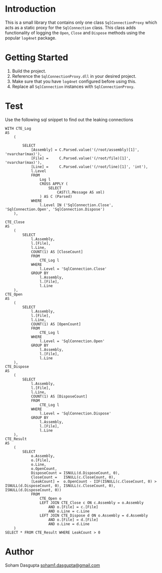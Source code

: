 # Introduction 
This is a small library that contains only one class `SqlConnectionProxy` which acts as a static proxy for the `SqlConnection` class. 
This class adds functionality of logging the `Open`, `Close` and `Dispose` methods using the popular `log4net` package.

# Getting Started
1.	Build the project.
2.	Reference the `SqlConnectionProxy.dll` in your desired project.
3.	Make sure that you have `log4net` configured before using this.
4.	Replace all `SqlConnection` instances with `SqlConnectionProxy`.

# Test
Use the following sql snippet to find out the leaking connections

```
WITH CTE_Log
AS
	(

		SELECT
			[Assembly] = C.Parsed.value('(/root/assembly)[1]', 'nvarchar(max)'),
			[File] =	 C.Parsed.value('(/root/file)[1]', 'nvarchar(max)'),
			[Line] =	 C.Parsed.value('(/root/line)[1]', 'int'),
			l.Level
			FROM
				Log l
				CROSS APPLY (
					SELECT
						CAST(l.Message AS xml)
				) AS C (Parsed)
			WHERE
				l.Level IN ('SqlConnection.Close', 'SqlConnection.Open', 'SqlConnection.Dispose')
	),

CTE_Close
AS
	(
		SELECT
			l.Assembly,
			l.[File],
			l.Line,
			COUNT(1) AS [CloseCount]
			FROM
				CTE_Log l
			WHERE
				l.Level = 'SqlConnection.Close'
			GROUP BY
				l.Assembly,
				l.[File],
				l.Line
	),
CTE_Open
AS
	(
		SELECT
			l.Assembly,
			l.[File],
			l.Line,
			COUNT(1) AS [OpenCount]
			FROM
				CTE_Log l
			WHERE
				l.Level = 'SqlConnection.Open'
			GROUP BY
				l.Assembly,
				l.[File],
				l.Line
	),
CTE_Dispose
AS
	(
		SELECT
			l.Assembly,
			l.[File],
			l.Line,
			COUNT(1) AS [DisposeCount]
			FROM
				CTE_Log l
			WHERE
				l.Level = 'SqlConnection.Dispose'
			GROUP BY
				l.Assembly,
				l.[File],
				l.Line
	),
CTE_Result
AS
	(
		SELECT
			o.Assembly,
			o.[File],
			o.Line,
			o.OpenCount,
			DisposeCount = ISNULL(d.DisposeCount, 0),
			CloseCount =   ISNULL(c.CloseCount, 0),
			[LeakCount] =  o.OpenCount - IIF(ISNULL(c.CloseCount, 0) > ISNULL(d.DisposeCount, 0), ISNULL(c.CloseCount, 0), ISNULL(d.DisposeCount, 0))
			FROM
				CTE_Open o
				LEFT JOIN CTE_Close c ON c.Assembly = o.Assembly
					AND o.[File] = c.[File]
					AND o.Line = c.Line
				LEFT JOIN CTE_Dispose d ON o.Assembly = d.Assembly
					AND o.[File] = d.[File]
					AND o.Line = d.Line
	)
SELECT * FROM CTE_Result WHERE LeakCount > 0
```

# Author
Soham Dasgupta <soham1.dasgupta@gmail.com>